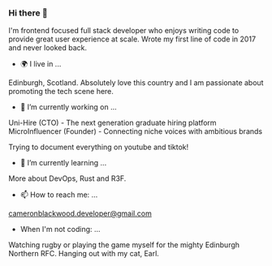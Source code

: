 ### Hi there 👋

I'm frontend focused full stack developer who enjoys writing code to provide great user experience at scale. Wrote my first line of code in 2017 and never looked back.

- 🌍 I live in ...

Edinburgh, Scotland. Absolutely love this country and I am passionate about promoting the tech scene here. 

- 🔭 I’m currently working on ...

Uni-Hire (CTO) - The next generation graduate hiring platform
MicroInfluencer (Founder) - Connecting niche voices with ambitious brands

Trying to document everything on youtube and tiktok!

- 🌱 I’m currently learning ...

More about DevOps, Rust and R3F.

- 📫 How to reach me: ...

cameronblackwood.developer@gmail.com

- When I'm not coding: ...

Watching rugby or playing the game myself for the mighty Edinburgh Northern RFC. Hanging out with my cat, Earl. 

